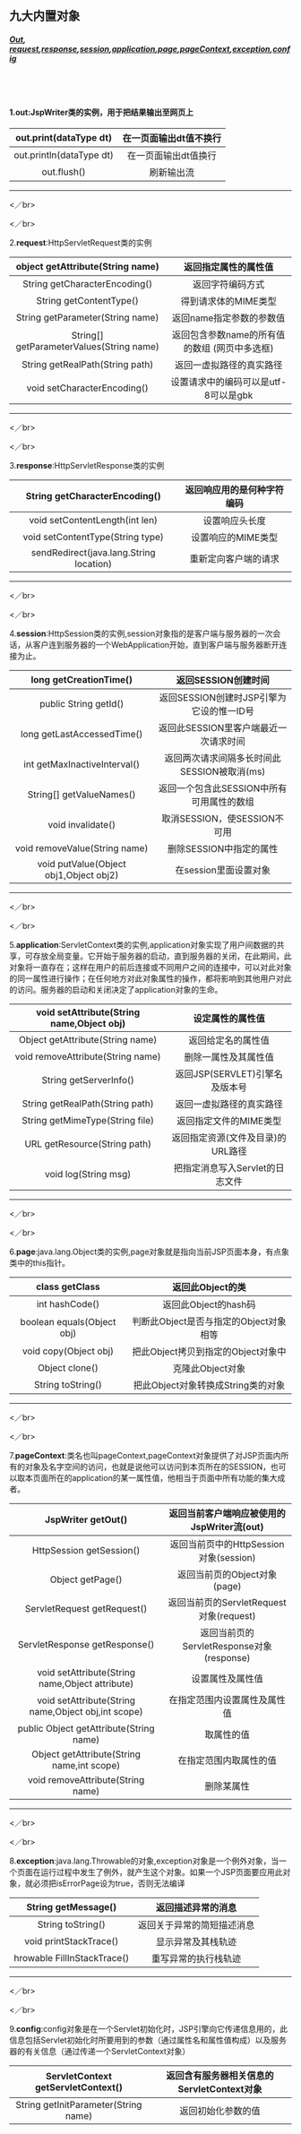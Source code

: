 ## 九大内置对象

##### [Out](#out), [request](#request),[response](#response),[session](#session),[application](#application),[page](#page),[pageContext](#pageContext),[exception](#exception),[config](#config)

</br>

</br>

#### 1.<span id="out">**out**:JspWriter类的实例，用于把结果输出至网页上</span>

|  out.print(dataType dt)  | 在一页面输出dt值不换行 |
| :----------------------: | :----------: |
| out.println(dataType dt) | 在一页面输出dt值换行  |
|       out.flush()        |    刷新输出流     |

------

<／br>

<／br>

2.<span id="request">**request**:HttpServletRequest类的实例</span>

|     object getAttribute(String name)     |         返回指定属性的属性值         |
| :--------------------------------------: | :------------------------: |
|      String getCharacterEncoding()       |          返回字符编码方式          |
|         String getContentType()          |        得到请求体的MIME类型        |
|     String getParameter(String name)     |       返回name指定参数的参数值       |
| String[] getParameterValues(String name) | 返回包含参数name的所有值的数组 (网页中多选框) |
|     String getRealPath(String path)      |        返回一虚拟路径的真实路径        |
|       void setCharacterEncoding()        |   设置请求中的编码可以是utf-8可以是gbk   |

------

<／br>

<／br>

3.<span id="response">**response**:HttpServletResponse类的实例</span>

|      String getCharacterEncoding()      | 返回响应用的是何种字符编码 |
| :-------------------------------------: | :-----------: |
|     void setContentLength(int len)      |    设置响应头长度    |
|    void setContentType(String type)     |  设置响应的MIME类型  |
| sendRedirect(java.lang.String location) |  重新定向客户端的请求   |

------

<／br>

<／br>

4.<span id="session">**session**:HttpSession类的实例,session对象指的是客户端与服务器的一次会话，从客户连到服务器的一个WebApplication开始，直到客户端与服务器断开连接为止。</span>

|         long getCreationTime()         |        返回SESSION创建时间        |
| :------------------------------------: | :-------------------------: |
|         public String getId()          | 返回SESSION创建时JSP引擎为它设的惟一ID号  |
|       long getLastAccessedTime()       |   返回此SESSION里客户端最近一次请求时间    |
|      int getMaxInactiveInterval()      | 返回两次请求间隔多长时间此SESSION被取消(ms) |
|        String[] getValueNames()        |  返回一个包含此SESSION中所有可用属性的数组   |
|           void invalidate()            |    取消SESSION，使SESSION不可用    |
|     void removeValue(String name)      |       删除SESSION中指定的属性       |
| void putValue(Object obj1,Object obj2) |       在session里面设置对象        |

------

<／br>

<／br>

5.<span id="application">**application**:ServletContext类的实例,application对象实现了用户间数据的共享，可存放全局变量。它开始于服务器的启动，直到服务器的关闭，在此期间，此对象将一直存在；这样在用户的前后连接或不同用户之间的连接中，可以对此对象的同一属性进行操作；在任何地方对此对象属性的操作，都将影响到其他用户对此的访问。服务器的启动和关闭决定了application对象的生命。</sapn>

| void setAttribute(String name,Object obj) |       设定属性的属性值        |
| :--------------------------------------: | :-------------------: |
|     Object getAttribute(String name)     |       返回给定名的属性值       |
|    void removeAttribute(String name)     |      删除一属性及其属性值       |
|          String getServerInfo()          | 返回JSP(SERVLET)引擎名及版本号 |
|     String getRealPath(String path)      |     返回一虚拟路径的真实路径      |
|     String getMimeType(String file)      |     返回指定文件的MIME类型     |
|       URL getResource(String path)       |  返回指定资源(文件及目录)的URL路径  |
|           void log(String msg)           |  把指定消息写入Servlet的日志文件  |

------

<／br>

<／br>

6.<span id="page">**page**:java.lang.Object类的实例,page对象就是指向当前JSP页面本身，有点象类中的this指针。</span>

|       class getClass       |        返回此Object的类        |
| :------------------------: | :-----------------------: |
|       int hashCode()       |      返回此Object的hash码      |
| boolean equals(Object obj) | 判断此Object是否与指定的Object对象相等 |
|   void copy(Object obj)    |  把此Object拷贝到指定的Object对象中  |
|       Object clone()       |        克隆此Object对象        |
|     String toString()      |  把此Object对象转换成String类的对象  |

------

<／br>

<／br>

7.<span id="pageContext">**pageContext**:类名也叫pageContext,pageContext对象提供了对JSP页面内所有的对象及名字空间的访问，也就是说他可以访问到本页所在的SESSION，也可以取本页面所在的application的某一属性值，他相当于页面中所有功能的集大成者。</span>

|            JspWriter getOut()            |   返回当前客户端响应被使用的JspWriter流(out)    |
| :--------------------------------------: | :-------------------------------: |
|         HttpSession getSession()         |   返回当前页中的HttpSession对象(session)   |
|             Object getPage()             |       返回当前页的Object对象(page)        |
|       ServletRequest getRequest()        |  返回当前页的ServletRequest对象(request)  |
|      ServletResponse getResponse()       | 返回当前页的ServletResponse对象(response) |
| void setAttribute(String name,Object attribute) |             设置属性及属性值              |
| void setAttribute(String name,Object obj,int scope) |          在指定范围内设置属性及属性值           |
| public Object getAttribute(String name)  |               取属性的值               |
| Object getAttribute(String name,int scope) |            在指定范围内取属性的值            |
|    void removeAttribute(String name)     |               删除某属性               |

------

<／br>

<／br>

8.<span id="exception">**exception**:java.lang.Throwable的对象,exception对象是一个例外对象，当一个页面在运行过程中发生了例外，就产生这个对象。如果一个JSP页面要应用此对象，就必须把isErrorPage设为true，否则无法编译</span>

|     String getMessage()     |   返回描述异常的消息   |
| :-------------------------: | :-----------: |
|      String toString()      | 返回关于异常的简短描述消息 |
|   void printStackTrace()    |   显示异常及其栈轨迹   |
| hrowable FillInStackTrace() |  重写异常的执行栈轨迹   |

------

<／br>

<／br>

9.<span id="config">**config**:config对象是在一个Servlet初始化时，JSP引擎向它传递信息用的，此信息包括Servlet初始化时所要用到的参数（通过属性名和属性值构成）以及服务器的有关信息（通过传递一个ServletContext对象）</span>

|  ServletContext getServletContext()  | 返回含有服务器相关信息的ServletContext对象 |
| :----------------------------------: | :--------------------------: |
| String getInitParameter(String name) |          返回初始化参数的值           |